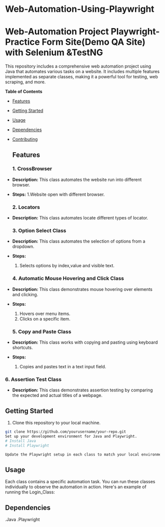 # Web-Automation-Using-Playwright
# Web-Automation Project Playwright-Practice Form Site(Demo QA Site) with Selenium &TestNG
This repository includes a comprehensive web automation project using Java that automates various tasks on a website. It includes multiple features implemented as separate classes, making it a powerful tool for testing, web scraping, and more.

**Table of Contents**
- [Features](#features)
- [Getting Started](#getting-started)
- [Usage](#usage)
- [Dependencies](#dependencies)
- [Contributing](#contributing)

  ## Features

  ### 1. **CrossBrowser**
  

- **Description:** This class automates the website run into different browser.
- **Steps:**
  1.Website open with different browser.
  
  


  ### 2. **Locators**

- **Description:** This class automates locate different types of locator.
  
  


  ### 3. **Option Select Class**

- **Description:** This class automates the selection of options from a dropdown.
- **Steps:**
  1. Selects options by index,value and visible text.
     
     


  ### 4. **Automatic Mouse Hovering and Click Class**

- **Description:** This class demonstrates mouse hovering over elements and clicking.
- **Steps:**
  1. Hovers over menu items.
  2. Clicks on a specific item.




  ### 5. **Copy and Paste Class**

- **Description:** This class works with copying and pasting using keyboard shortcuts.
- **Steps:**
  1. Copies and pastes text in a text input field.
     

 
 ### 6. **Assertion Test Class**

- **Description:** This class demonstrates assertion testing by comparing the expected and actual titles of a webpage.
  




## Getting Started

1. Clone this repository to your local machine.

```bash
git clone https://github.com/yourusername/your-repo.git
Set up your development environment for Java and Playwright.
# Install Java
# Install Playwright 

Update the Playwright setup in each class to match your local environment.
```
## Usage
Each class contains a specific automation task. You can run these classes individually to observe the automation in action. Here's an example of running the Login_Class:

## Dependencies
.Java
.Playwright 

     

